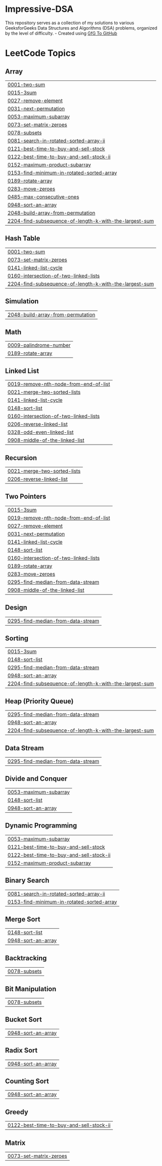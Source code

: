 # Impressive-DSA
This repository serves as a collection of my solutions to various GeeksforGeeks Data Structures and Algorithms (DSA) problems, organized by the level of difficulty. - Created using [GfG To GitHub](https://github.com/AtharvaNanavate/GfG-To-GitHub)

<!---LeetCode Topics Start-->
# LeetCode Topics
## Array
|  |
| ------- |
| [0001-two-sum](https://github.com/Bhumikvirmani/Impressive-DSA/tree/master/0001-two-sum) |
| [0015-3sum](https://github.com/Bhumikvirmani/Impressive-DSA/tree/master/0015-3sum) |
| [0027-remove-element](https://github.com/Bhumikvirmani/Impressive-DSA/tree/master/0027-remove-element) |
| [0031-next-permutation](https://github.com/Bhumikvirmani/Impressive-DSA/tree/master/0031-next-permutation) |
| [0053-maximum-subarray](https://github.com/Bhumikvirmani/Impressive-DSA/tree/master/0053-maximum-subarray) |
| [0073-set-matrix-zeroes](https://github.com/Bhumikvirmani/Impressive-DSA/tree/master/0073-set-matrix-zeroes) |
| [0078-subsets](https://github.com/Bhumikvirmani/Impressive-DSA/tree/master/0078-subsets) |
| [0081-search-in-rotated-sorted-array-ii](https://github.com/Bhumikvirmani/Impressive-DSA/tree/master/0081-search-in-rotated-sorted-array-ii) |
| [0121-best-time-to-buy-and-sell-stock](https://github.com/Bhumikvirmani/Impressive-DSA/tree/master/0121-best-time-to-buy-and-sell-stock) |
| [0122-best-time-to-buy-and-sell-stock-ii](https://github.com/Bhumikvirmani/Impressive-DSA/tree/master/0122-best-time-to-buy-and-sell-stock-ii) |
| [0152-maximum-product-subarray](https://github.com/Bhumikvirmani/Impressive-DSA/tree/master/0152-maximum-product-subarray) |
| [0153-find-minimum-in-rotated-sorted-array](https://github.com/Bhumikvirmani/Impressive-DSA/tree/master/0153-find-minimum-in-rotated-sorted-array) |
| [0189-rotate-array](https://github.com/Bhumikvirmani/Impressive-DSA/tree/master/0189-rotate-array) |
| [0283-move-zeroes](https://github.com/Bhumikvirmani/Impressive-DSA/tree/master/0283-move-zeroes) |
| [0485-max-consecutive-ones](https://github.com/Bhumikvirmani/Impressive-DSA/tree/master/0485-max-consecutive-ones) |
| [0948-sort-an-array](https://github.com/Bhumikvirmani/Impressive-DSA/tree/master/0948-sort-an-array) |
| [2048-build-array-from-permutation](https://github.com/Bhumikvirmani/Impressive-DSA/tree/master/2048-build-array-from-permutation) |
| [2204-find-subsequence-of-length-k-with-the-largest-sum](https://github.com/Bhumikvirmani/Impressive-DSA/tree/master/2204-find-subsequence-of-length-k-with-the-largest-sum) |
## Hash Table
|  |
| ------- |
| [0001-two-sum](https://github.com/Bhumikvirmani/Impressive-DSA/tree/master/0001-two-sum) |
| [0073-set-matrix-zeroes](https://github.com/Bhumikvirmani/Impressive-DSA/tree/master/0073-set-matrix-zeroes) |
| [0141-linked-list-cycle](https://github.com/Bhumikvirmani/Impressive-DSA/tree/master/0141-linked-list-cycle) |
| [0160-intersection-of-two-linked-lists](https://github.com/Bhumikvirmani/Impressive-DSA/tree/master/0160-intersection-of-two-linked-lists) |
| [2204-find-subsequence-of-length-k-with-the-largest-sum](https://github.com/Bhumikvirmani/Impressive-DSA/tree/master/2204-find-subsequence-of-length-k-with-the-largest-sum) |
## Simulation
|  |
| ------- |
| [2048-build-array-from-permutation](https://github.com/Bhumikvirmani/Impressive-DSA/tree/master/2048-build-array-from-permutation) |
## Math
|  |
| ------- |
| [0009-palindrome-number](https://github.com/Bhumikvirmani/Impressive-DSA/tree/master/0009-palindrome-number) |
| [0189-rotate-array](https://github.com/Bhumikvirmani/Impressive-DSA/tree/master/0189-rotate-array) |
## Linked List
|  |
| ------- |
| [0019-remove-nth-node-from-end-of-list](https://github.com/Bhumikvirmani/Impressive-DSA/tree/master/0019-remove-nth-node-from-end-of-list) |
| [0021-merge-two-sorted-lists](https://github.com/Bhumikvirmani/Impressive-DSA/tree/master/0021-merge-two-sorted-lists) |
| [0141-linked-list-cycle](https://github.com/Bhumikvirmani/Impressive-DSA/tree/master/0141-linked-list-cycle) |
| [0148-sort-list](https://github.com/Bhumikvirmani/Impressive-DSA/tree/master/0148-sort-list) |
| [0160-intersection-of-two-linked-lists](https://github.com/Bhumikvirmani/Impressive-DSA/tree/master/0160-intersection-of-two-linked-lists) |
| [0206-reverse-linked-list](https://github.com/Bhumikvirmani/Impressive-DSA/tree/master/0206-reverse-linked-list) |
| [0328-odd-even-linked-list](https://github.com/Bhumikvirmani/Impressive-DSA/tree/master/0328-odd-even-linked-list) |
| [0908-middle-of-the-linked-list](https://github.com/Bhumikvirmani/Impressive-DSA/tree/master/0908-middle-of-the-linked-list) |
## Recursion
|  |
| ------- |
| [0021-merge-two-sorted-lists](https://github.com/Bhumikvirmani/Impressive-DSA/tree/master/0021-merge-two-sorted-lists) |
| [0206-reverse-linked-list](https://github.com/Bhumikvirmani/Impressive-DSA/tree/master/0206-reverse-linked-list) |
## Two Pointers
|  |
| ------- |
| [0015-3sum](https://github.com/Bhumikvirmani/Impressive-DSA/tree/master/0015-3sum) |
| [0019-remove-nth-node-from-end-of-list](https://github.com/Bhumikvirmani/Impressive-DSA/tree/master/0019-remove-nth-node-from-end-of-list) |
| [0027-remove-element](https://github.com/Bhumikvirmani/Impressive-DSA/tree/master/0027-remove-element) |
| [0031-next-permutation](https://github.com/Bhumikvirmani/Impressive-DSA/tree/master/0031-next-permutation) |
| [0141-linked-list-cycle](https://github.com/Bhumikvirmani/Impressive-DSA/tree/master/0141-linked-list-cycle) |
| [0148-sort-list](https://github.com/Bhumikvirmani/Impressive-DSA/tree/master/0148-sort-list) |
| [0160-intersection-of-two-linked-lists](https://github.com/Bhumikvirmani/Impressive-DSA/tree/master/0160-intersection-of-two-linked-lists) |
| [0189-rotate-array](https://github.com/Bhumikvirmani/Impressive-DSA/tree/master/0189-rotate-array) |
| [0283-move-zeroes](https://github.com/Bhumikvirmani/Impressive-DSA/tree/master/0283-move-zeroes) |
| [0295-find-median-from-data-stream](https://github.com/Bhumikvirmani/Impressive-DSA/tree/master/0295-find-median-from-data-stream) |
| [0908-middle-of-the-linked-list](https://github.com/Bhumikvirmani/Impressive-DSA/tree/master/0908-middle-of-the-linked-list) |
## Design
|  |
| ------- |
| [0295-find-median-from-data-stream](https://github.com/Bhumikvirmani/Impressive-DSA/tree/master/0295-find-median-from-data-stream) |
## Sorting
|  |
| ------- |
| [0015-3sum](https://github.com/Bhumikvirmani/Impressive-DSA/tree/master/0015-3sum) |
| [0148-sort-list](https://github.com/Bhumikvirmani/Impressive-DSA/tree/master/0148-sort-list) |
| [0295-find-median-from-data-stream](https://github.com/Bhumikvirmani/Impressive-DSA/tree/master/0295-find-median-from-data-stream) |
| [0948-sort-an-array](https://github.com/Bhumikvirmani/Impressive-DSA/tree/master/0948-sort-an-array) |
| [2204-find-subsequence-of-length-k-with-the-largest-sum](https://github.com/Bhumikvirmani/Impressive-DSA/tree/master/2204-find-subsequence-of-length-k-with-the-largest-sum) |
## Heap (Priority Queue)
|  |
| ------- |
| [0295-find-median-from-data-stream](https://github.com/Bhumikvirmani/Impressive-DSA/tree/master/0295-find-median-from-data-stream) |
| [0948-sort-an-array](https://github.com/Bhumikvirmani/Impressive-DSA/tree/master/0948-sort-an-array) |
| [2204-find-subsequence-of-length-k-with-the-largest-sum](https://github.com/Bhumikvirmani/Impressive-DSA/tree/master/2204-find-subsequence-of-length-k-with-the-largest-sum) |
## Data Stream
|  |
| ------- |
| [0295-find-median-from-data-stream](https://github.com/Bhumikvirmani/Impressive-DSA/tree/master/0295-find-median-from-data-stream) |
## Divide and Conquer
|  |
| ------- |
| [0053-maximum-subarray](https://github.com/Bhumikvirmani/Impressive-DSA/tree/master/0053-maximum-subarray) |
| [0148-sort-list](https://github.com/Bhumikvirmani/Impressive-DSA/tree/master/0148-sort-list) |
| [0948-sort-an-array](https://github.com/Bhumikvirmani/Impressive-DSA/tree/master/0948-sort-an-array) |
## Dynamic Programming
|  |
| ------- |
| [0053-maximum-subarray](https://github.com/Bhumikvirmani/Impressive-DSA/tree/master/0053-maximum-subarray) |
| [0121-best-time-to-buy-and-sell-stock](https://github.com/Bhumikvirmani/Impressive-DSA/tree/master/0121-best-time-to-buy-and-sell-stock) |
| [0122-best-time-to-buy-and-sell-stock-ii](https://github.com/Bhumikvirmani/Impressive-DSA/tree/master/0122-best-time-to-buy-and-sell-stock-ii) |
| [0152-maximum-product-subarray](https://github.com/Bhumikvirmani/Impressive-DSA/tree/master/0152-maximum-product-subarray) |
## Binary Search
|  |
| ------- |
| [0081-search-in-rotated-sorted-array-ii](https://github.com/Bhumikvirmani/Impressive-DSA/tree/master/0081-search-in-rotated-sorted-array-ii) |
| [0153-find-minimum-in-rotated-sorted-array](https://github.com/Bhumikvirmani/Impressive-DSA/tree/master/0153-find-minimum-in-rotated-sorted-array) |
## Merge Sort
|  |
| ------- |
| [0148-sort-list](https://github.com/Bhumikvirmani/Impressive-DSA/tree/master/0148-sort-list) |
| [0948-sort-an-array](https://github.com/Bhumikvirmani/Impressive-DSA/tree/master/0948-sort-an-array) |
## Backtracking
|  |
| ------- |
| [0078-subsets](https://github.com/Bhumikvirmani/Impressive-DSA/tree/master/0078-subsets) |
## Bit Manipulation
|  |
| ------- |
| [0078-subsets](https://github.com/Bhumikvirmani/Impressive-DSA/tree/master/0078-subsets) |
## Bucket Sort
|  |
| ------- |
| [0948-sort-an-array](https://github.com/Bhumikvirmani/Impressive-DSA/tree/master/0948-sort-an-array) |
## Radix Sort
|  |
| ------- |
| [0948-sort-an-array](https://github.com/Bhumikvirmani/Impressive-DSA/tree/master/0948-sort-an-array) |
## Counting Sort
|  |
| ------- |
| [0948-sort-an-array](https://github.com/Bhumikvirmani/Impressive-DSA/tree/master/0948-sort-an-array) |
## Greedy
|  |
| ------- |
| [0122-best-time-to-buy-and-sell-stock-ii](https://github.com/Bhumikvirmani/Impressive-DSA/tree/master/0122-best-time-to-buy-and-sell-stock-ii) |
## Matrix
|  |
| ------- |
| [0073-set-matrix-zeroes](https://github.com/Bhumikvirmani/Impressive-DSA/tree/master/0073-set-matrix-zeroes) |
<!---LeetCode Topics End-->